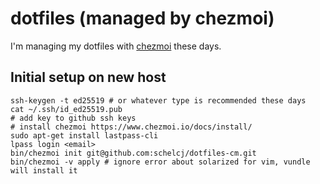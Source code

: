 # dotfiles (managed by chezmoi)

I'm managing my dotfiles with [chezmoi](https://www.chezmoi.io/) these days.

## Initial setup on new host

    ssh-keygen -t ed25519 # or whatever type is recommended these days
    cat ~/.ssh/id_ed25519.pub
    # add key to github ssh keys
    # install chezmoi https://www.chezmoi.io/docs/install/
    sudo apt-get install lastpass-cli
    lpass login <email>
    bin/chezmoi init git@github.com:schelcj/dotfiles-cm.git
    bin/chezmoi -v apply # ignore error about solarized for vim, vundle will install it

